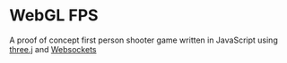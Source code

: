 # WebGL FPS

A proof of concept first person shooter game written in JavaScript using [three.j](https://threejs.org/) and [Websockets](https://developer.mozilla.org/en-US/docs/Web/API/WebSockets_API)
